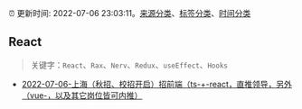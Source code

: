 :alarm_clock: 更新时间: 2022-07-06 23:03:11。[来源分类](../README.md)、[标签分类](../TAGS.md)、[时间分类](../TIMELINE.md)

## React


> 关键字：`React`、`Rax`、`Nerv`、`Redux`、`useEffect`、`Hooks`



- [2022-07-06-上海（秋招、校招开启）招前端（ts-+-react，直推领导，另外（vue-，以及其它岗位皆可内推）](https://www.v2ex.com/t/864551) 